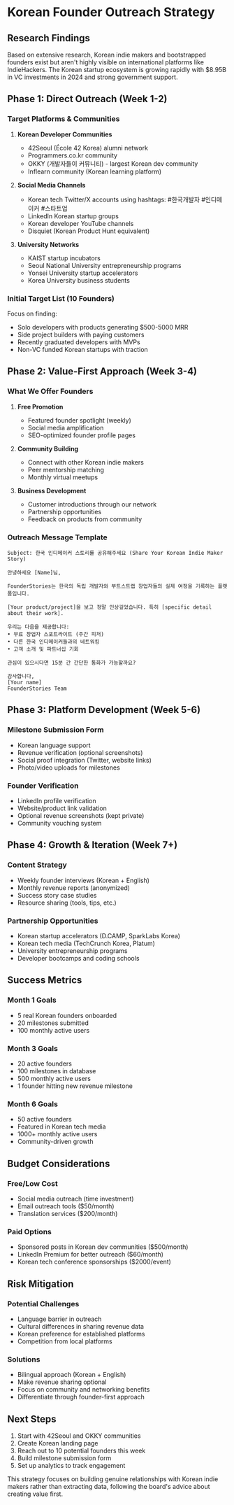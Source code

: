 # Korean Founder Outreach Strategy

## Research Findings

Based on extensive research, Korean indie makers and bootstrapped founders exist but aren't highly visible on international platforms like IndieHackers. The Korean startup ecosystem is growing rapidly with $8.95B in VC investments in 2024 and strong government support.

## **Phase 1: Direct Outreach (Week 1-2)**

### Target Platforms & Communities
1. **Korean Developer Communities**
   - 42Seoul (École 42 Korea) alumni network
   - Programmers.co.kr community
   - OKKY (개발자들이 커뮤니티) - largest Korean dev community
   - Inflearn community (Korean learning platform)

2. **Social Media Channels**
   - Korean tech Twitter/X accounts using hashtags: #한국개발자 #인디메이커 #스타트업
   - LinkedIn Korean startup groups
   - Korean developer YouTube channels
   - Disquiet (Korean Product Hunt equivalent)

3. **University Networks**
   - KAIST startup incubators
   - Seoul National University entrepreneurship programs
   - Yonsei University startup accelerators
   - Korea University business students

### Initial Target List (10 Founders)
Focus on finding:
- Solo developers with products generating $500-5000 MRR
- Side project builders with paying customers
- Recently graduated developers with MVPs
- Non-VC funded Korean startups with traction

## **Phase 2: Value-First Approach (Week 3-4)**

### What We Offer Founders
1. **Free Promotion**
   - Featured founder spotlight (weekly)
   - Social media amplification
   - SEO-optimized founder profile pages

2. **Community Building**
   - Connect with other Korean indie makers
   - Peer mentorship matching
   - Monthly virtual meetups

3. **Business Development**
   - Customer introductions through our network
   - Partnership opportunities
   - Feedback on products from community

### Outreach Message Template
```
Subject: 한국 인디메이커 스토리를 공유해주세요 (Share Your Korean Indie Maker Story)

안녕하세요 [Name]님,

FounderStories는 한국의 독립 개발자와 부트스트랩 창업자들의 실제 여정을 기록하는 플랫폼입니다.

[Your product/project]을 보고 정말 인상깊었습니다. 특히 [specific detail about their work].

우리는 다음을 제공합니다:
• 무료 창업자 스포트라이트 (주간 피처)
• 다른 한국 인디메이커들과의 네트워킹
• 고객 소개 및 파트너십 기회

관심이 있으시다면 15분 간 간단한 통화가 가능할까요?

감사합니다,
[Your name]
FounderStories Team
```

## **Phase 3: Platform Development (Week 5-6)**

### Milestone Submission Form
- Korean language support
- Revenue verification (optional screenshots)
- Social proof integration (Twitter, website links)
- Photo/video uploads for milestones

### Founder Verification
- LinkedIn profile verification
- Website/product link validation
- Optional revenue screenshots (kept private)
- Community vouching system

## **Phase 4: Growth & Iteration (Week 7+)**

### Content Strategy
- Weekly founder interviews (Korean + English)
- Monthly revenue reports (anonymized)
- Success story case studies
- Resource sharing (tools, tips, etc.)

### Partnership Opportunities
- Korean startup accelerators (D.CAMP, SparkLabs Korea)
- Korean tech media (TechCrunch Korea, Platum)
- University entrepreneurship programs
- Developer bootcamps and coding schools

## **Success Metrics**

### Month 1 Goals
- 5 real Korean founders onboarded
- 20 milestones submitted
- 100 monthly active users

### Month 3 Goals  
- 20 active founders
- 100 milestones in database
- 500 monthly active users
- 1 founder hitting new revenue milestone

### Month 6 Goals
- 50 active founders
- Featured in Korean tech media
- 1000+ monthly active users
- Community-driven growth

## **Budget Considerations**

### Free/Low Cost
- Social media outreach (time investment)
- Email outreach tools ($50/month)
- Translation services ($200/month)

### Paid Options
- Sponsored posts in Korean dev communities ($500/month)
- LinkedIn Premium for better outreach ($60/month)
- Korean tech conference sponsorships ($2000/event)

## **Risk Mitigation**

### Potential Challenges
- Language barrier in outreach
- Cultural differences in sharing revenue data
- Korean preference for established platforms
- Competition from local platforms

### Solutions
- Bilingual approach (Korean + English)
- Make revenue sharing optional
- Focus on community and networking benefits
- Differentiate through founder-first approach

## **Next Steps**

1. Start with 42Seoul and OKKY communities
2. Create Korean landing page
3. Reach out to 10 potential founders this week
4. Build milestone submission form
5. Set up analytics to track engagement

This strategy focuses on building genuine relationships with Korean indie makers rather than extracting data, following the board's advice about creating value first.